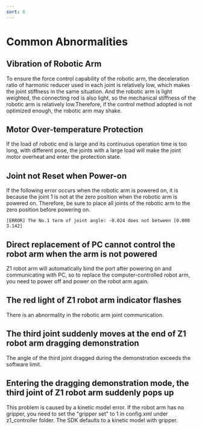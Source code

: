 ```yaml
---
sort: 6
---
```


# Common Abnormalities  

## Vibration of Robotic Arm

To ensure the force control capability of the robotic arm, the deceleration ratio of harmonic reducer used in each joint is relatively low, which makes the joint stiffness in the same situation. And the robotic arm is light weighted, the connecting rod is also light, so the mechanical stiffness of the robotic arm is relatively low.Therefore, if the control method adopted is not optimized enough, the robotic arm may shake.

## Motor Over-temperature Protection

If the load of robotic end is large and its continuous operation time is too long, with different pose, the joints with a large load will make the joint motor overheat and enter the protection state.

## Joint not Reset when Power-on

If the following error occurs when the robotic arm is powered on, it is because the joint 1 is not at the zero position when the robotic arm is powered on. Therefore, be sure to place all joints of the robotic arm to the zero position before powering on.

```text
[ERROR] The No.1 term of joint angle: -0.024 does not between [0.000 3.142]
```

## Direct replacement of PC cannot control the robot arm when the arm is not powered

 Z1 robot arm will automatically bind the port after powering on and communicating with PC, so to replace the computer-controlled robot arm, you need to power off and power on the robot arm again.

## The red light of Z1 robot arm indicator flashes

There is an abnormality in the robotic arm joint communication.

## The third joint suddenly moves at the end of Z1 robot arm dragging demonstration

The angle of the third joint dragged during the demonstration exceeds the software limit.

## Entering the dragging demonstration mode, the third joint of Z1 robot arm suddenly pops up

This problem is caused by a kinetic model error. If the robot arm has no gripper, you need to set the "gripper set" to 1 in config.xml under z1_controller folder. The SDK defaults to a kinetic model with gripper.
